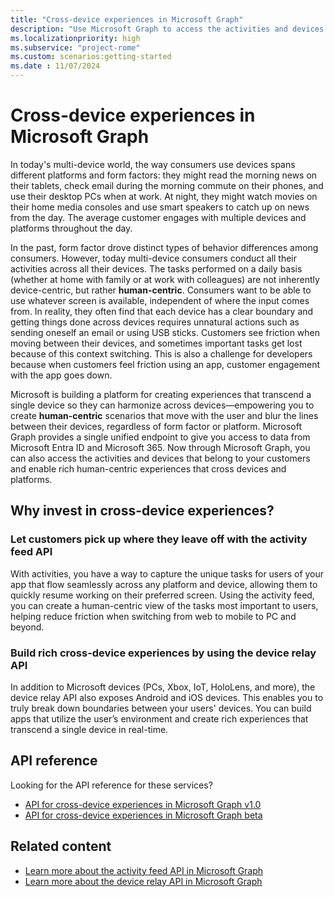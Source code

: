 ```yaml
---
title: "Cross-device experiences in Microsoft Graph"
description: "Use Microsoft Graph to access the activities and devices that belong to your customers and enable rich human-centric experiences that cross devices and platforms."
ms.localizationpriority: high
ms.subservice: "project-rome"
ms.custom: scenarios:getting-started
ms.date : 11/07/2024
---
```


# Cross-device experiences in Microsoft Graph

In today's multi-device world, the way consumers use devices spans different platforms and form factors: they might read the morning news on their tablets, check email during the morning commute on their phones, and use their desktop PCs when at work. At night, they might watch movies on their home media consoles and use smart speakers to catch up on news from the day. The average customer engages with multiple devices and platforms throughout the day.

In the past, form factor drove distinct types of behavior differences among consumers. However, today multi-device consumers conduct all their activities across all their devices. The tasks performed on a daily basis (whether at home with family or at work with colleagues) are not inherently device-centric, but rather **human-centric**. Consumers want to be able to use whatever screen is available, independent of where the input comes from. In reality, they often find that each device has a clear boundary and getting things done across devices requires unnatural actions such as sending oneself an email or using USB sticks. Customers see friction when moving between their devices, and sometimes important tasks get lost because of this context switching. This is also a challenge for developers because when customers feel friction using an app, customer engagement with the app goes down.

Microsoft is building a platform for creating experiences that transcend a single device so they can harmonize across devices&mdash;empowering you to create **human-centric** scenarios that move with the user and blur the lines between their devices, regardless of form factor or platform. Microsoft Graph provides a single unified endpoint to give you access to data from Microsoft Entra ID and Microsoft 365. Now through Microsoft Graph, you can also access the activities and devices that belong to your customers and enable rich human-centric experiences that cross devices and platforms.

## Why invest in cross-device experiences?

### Let customers pick up where they leave off with the activity feed API

With activities, you have a way to capture the unique tasks for users of your app that flow seamlessly across any platform and device, allowing them to quickly resume working on their preferred screen. Using the activity feed, you can create a human-centric view of the tasks most important to users, helping reduce friction when switching from web to mobile to PC and beyond.

### Build rich cross-device experiences by using the device relay API

In addition to Microsoft devices (PCs, Xbox, IoT, HoloLens, and more), the device relay API also exposes Android and iOS devices. This enables you to truly break down boundaries between your users' devices. You can build apps that utilize the user’s environment and create rich experiences that transcend a single device in real-time.

## API reference

Looking for the API reference for these services?

- [API for cross-device experiences in Microsoft Graph v1.0](/graph/api/resources/project-rome-overview?view=graph-rest-1.0&preserve-view=true)
- [API for cross-device experiences in Microsoft Graph beta](/graph/api/resources/project-rome-overview?view=graph-rest-beta&preserve-view=true)

## Related content

- [Learn more about the activity feed API in Microsoft Graph](activity-feed-concept-overview.md)
- [Learn more about the device relay API in Microsoft Graph](device-relay-concept-overview.md)
